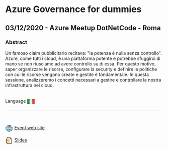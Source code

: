 # Azure Governance for dummies
## 03/12/2020 - Azure Meetup DotNetCode - Roma
### Abstract
Un famoso claim pubblicitario recitava: "la potenza è nulla senza controllo". Azure, come tutti i cloud, è una piattaforma potente e potrebbe sfuggirci di mano se non riusciamo ad avere controllo su di essa. Per questo motivo, saper organizzare le risorse, configurare la security e definire le politiche con cui le risorse vengono create e gestite è fondamentale. In questa sessione, analizzeremo i concetti necessari a gestire e controllare la nostra infrastruttura nel cloud.

<br/>
Language <img width="25" src="https://raw.githubusercontent.com/massimobonanni/massimobonanni/master/images/flagitaly.svg" style="vertical-align:middle">

<br/>

---

<br/>
<p>
<img width="25" src="https://raw.githubusercontent.com/massimobonanni/massimobonanni/master/images/eventwebsite.svg" style="vertical-align:middle"> 
<a href="https://www.meetup.com/it-IT/Azure-Meetup-Roma/events/274777331/">Event web site</a>
</p>

<p>
<img width="25" src="https://raw.githubusercontent.com/massimobonanni/massimobonanni/master/images/slides.svg" style="vertical-align:middle"> 
<a href="https://raw.githubusercontent.com/massimobonanni/massimobonanni/master/slides/20201203.pdf">Slides</a>
</p>
